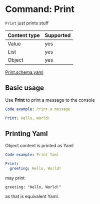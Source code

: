 # Command: Print

`Print` just prints stuff

| Content type | Supported |
|--------------|-----------|
| Value        | yes       |
| List         | yes       |
| Object       | yes       |

[Print.schema.yaml](Print.schema.yaml)

## Basic usage

Use **Print** to print a message to the console

```yaml instacli
Code example: Print a message

Print: Hello, World!
```

## Printing Yaml

Object content is printed as Yaml

```yaml instacli
Code example: Print Yaml

Print:
  greeting: Hello, World!
```

may print

    greeting: "Hello, World!"

as that is equivalent Yaml.